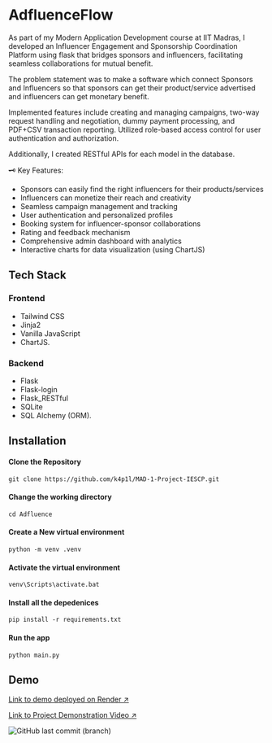 
# AdfluenceFlow

As part of my Modern Application Development course at IIT Madras, I developed an Influencer Engagement and Sponsorship Coordination Platform using flask that bridges sponsors and influencers, facilitating seamless collaborations for mutual benefit.

The problem statement was to make a software which connect Sponsors and Influencers so that sponsors can get their product/service advertised and influencers can get monetary benefit.

Implemented features include creating and managing campaigns, two-way request handling and negotiation, dummy payment processing, and PDF+CSV transaction reporting. Utilized role-based access control for user authentication and authorization.

Additionally, I created RESTful APIs for each model in the database.

🗝️ Key Features:
- Sponsors can easily find the right influencers for their products/services
- Influencers can monetize their reach and creativity
- Seamless campaign management and tracking
- User authentication and personalized profiles
- Booking system for influencer-sponsor collaborations
- Rating and feedback mechanism
- Comprehensive admin dashboard with analytics
- Interactive charts for data visualization (using ChartJS)
## Tech Stack
### Frontend
- Tailwind CSS 
- Jinja2
- Vanilla JavaScript
- ChartJS.

### Backend
- Flask 
- Flask-login 
- Flask_RESTful
- SQLite
- SQL Alchemy (ORM).
## Installation

#### Clone the Repository 
``` 
git clone https://github.com/k4p1l/MAD-1-Project-IESCP.git
```
#### Change the working directory
```
cd Adfluence
```
#### 

#### Create a New virtual environment
```
python -m venv .venv
```
#### Activate the virtual environment
```
venv\Scripts\activate.bat
```
#### Install all the depedenices 
```
pip install -r requirements.txt
```
#### Run the app
```
python main.py 
```

## Demo

[Link to demo deployed on Render ↗️](https://mad-1-project-iescp.onrender.com/)

[Link to Project Demonstration Video ↗️](https://youtu.be/ROC1Bg4fBQc?feature=shared)

![GitHub last commit (branch)](https://img.shields.io/github/last-commit/k4p1l/MAD-1-Project-IESCP/main?style=for-the-badge&logo=git&labelColor=fff&color=000)
